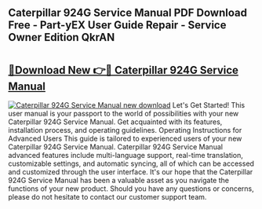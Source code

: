 ## Caterpillar 924G Service Manual PDF Download Free - Part-yEX User Guide Repair - Service Owner Edition QkrAN

# <h2><a href="http://bc36981.oget.top/?id=Caterpillar+924G+Service+Manual">🔗Download New 👉🔴 Caterpillar 924G Service Manual</a></h2>

[![Caterpillar 924G Service Manual new download](https://i.imgur.com/5g1atiW.png)](http://bc36981.oget.top/?id=Caterpillar+924G+Service+Manual)
Let's Get Started! This user manual is your passport to the world of possibilities with your new Caterpillar 924G Service Manual. Get acquainted with its features, installation process, and operating guidelines. Operating Instructions for Advanced Users This guide is tailored to experienced users of your new Caterpillar 924G Service Manual. Caterpillar 924G Service Manual advanced features include multi-language support, real-time translation, customizable settings, and automatic syncing, all of which can be accessed and customized through the user interface. It's our hope that the Caterpillar 924G Service Manual has been a valuable asset as you navigate the functions of your new product. Should you have any questions or concerns, please do not hesitate to contact our customer support team.
